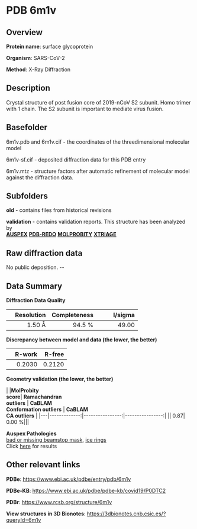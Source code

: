 # PDB 6m1v

## Overview

**Protein name**: surface glycoprotein

**Organism**: SARS-CoV-2

**Method**: X-Ray Diffraction

## Description

Crystal structure of post fusion core of 2019-nCoV S2 subunit. Homo trimer with 1 chain. The S2 subunit is important to mediate virus fusion. 

## Basefolder

6m1v.pdb and 6m1v.cif - the coordinates of the threedimensional molecular model

6m1v-sf.cif - deposited diffraction data for this PDB entry

6m1v.mtz - structure factors after automatic refinement of molecular model against the diffraction data.

## Subfolders



**old** - contains files from historical revisions

**validation** - contains validation reports. This structure has been analyzed by <br>[**AUSPEX**](https://github.com/thorn-lab/coronavirus_structural_task_force/tree/master/pdb/surface_glycoprotein/SARS-CoV-2/6m1v/validation/auspex) [**PDB-REDO**](https://github.com/thorn-lab/coronavirus_structural_task_force/tree/master/pdb/surface_glycoprotein/SARS-CoV-2/6m1v/validation/pdb-redo) [**MOLPROBITY**](https://github.com/thorn-lab/coronavirus_structural_task_force/tree/master/pdb/surface_glycoprotein/SARS-CoV-2/6m1v/validation/molprobity) [**XTRIAGE**](https://github.com/thorn-lab/coronavirus_structural_task_force/blob/master/pdb/surface_glycoprotein/SARS-CoV-2/6m1v/validation/Xtriage_output.log)   



## Raw diffraction data

No public deposition. --<br> 

## Data Summary
**Diffraction Data Quality**

|   | Resolution | Completeness| I/sigma |
|---|-------------:|----------------:|--------------:|
|   |1.50 Å|94.5  %|<img width=50/>49.00|

**Discrepancy between model and data (the lower, the better)**

|   | **R-work**| **R-free**   
|---|-------------:|----------------:|           
||  0.2030|  0.2120|

**Geometry validation (the lower, the better)**

|   |**MolProbity<br>score**| **Ramachandran<br>outliers** | **CaBLAM<br>Conformation outliers** | **CaBLAM<br>CA outliers** |
|---|-------------:|----------------:|----------------:|
||  0.87|  0.00 %|||

**Auspex Pathologies**<br> [bad or missing beamstop mask](https://www.auspex.de/pathol/#2), [ice rings](https://www.auspex.de/pathol/#1)<br>Click [here](https://github.com/thorn-lab/coronavirus_structural_task_force/blob/master/pdb/surface_glycoprotein/SARS-CoV-2/6m1v/validation/auspex/6m1v_auspex_comments.txt)  for results

 



## Other relevant links 
**PDBe**:  https://www.ebi.ac.uk/pdbe/entry/pdb/6m1v

**PDBe-KB**: https://www.ebi.ac.uk/pdbe/pdbe-kb/covid19/P0DTC2 
 
**PDBr**: https://www.rcsb.org/structure/6m1v 

**View structures in 3D Bionotes**: https://3dbionotes.cnb.csic.es/?queryId=6m1v

